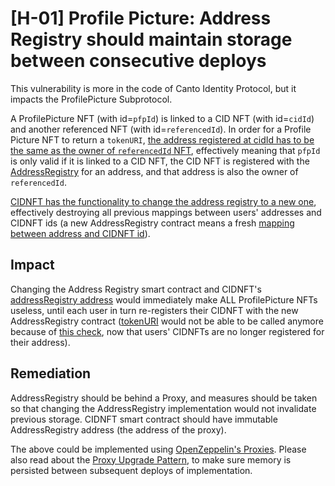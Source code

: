 # [H-01] Profile Picture: Address Registry should maintain storage between consecutive deploys

This vulnerability is more in the code of Canto Identity Protocol, but it impacts the ProfilePicture Subprotocol.

A ProfilePicture NFT (with id=```pfpId```) is linked to a CID NFT (with id=```cidId```) and another referenced NFT (with id=```referencedId```). In order for a Profile Picture NFT to return a ```tokenURI```, [the address registered at cidId has to be the same as the owner of ```referencedId``` NFT](https://github.com/code-423n4/2023-03-canto-identity/blob/main/canto-pfp-protocol/src/ProfilePicture.sol#L101), effectively meaning that ```pfpId``` is only valid if it is linked to a CID NFT, the CID NFT is registered with the [AddressRegistry](https://github.com/code-423n4/2023-03-canto-identity/blob/main/canto-identity-protocol/src/AddressRegistry.sol) for an address, and that address is also the owner of ```referencedId```.

[CIDNFT has the functionality to change the address registry to a new one](https://github.com/code-423n4/2023-03-canto-identity/blob/main/canto-identity-protocol/src/CidNFT.sol#L432), effectively destroying all previous mappings between users' addresses and CIDNFT ids (a new AddressRegistry contract means a fresh [mapping between address and CIDNFT id](https://github.com/code-423n4/2023-03-canto-identity/blob/main/canto-identity-protocol/src/AddressRegistry.sol#L22)).

## Impact
Changing the Address Registry smart contract and CIDNFT's [addressRegistry address](https://github.com/code-423n4/2023-03-canto-identity/blob/main/canto-identity-protocol/src/CidNFT.sol#L36) would immediately make ALL ProfilePicture NFTs useless, until each user in turn re-registers their CIDNFT with the new AddressRegistry contract ([tokenURI](https://github.com/code-423n4/2023-03-canto-identity/blob/main/canto-pfp-protocol/src/ProfilePicture.sol#L70) would not be able to be called anymore because of [this check](https://github.com/code-423n4/2023-03-canto-identity/blob/main/canto-pfp-protocol/src/ProfilePicture.sol#L101), now that users' CIDNFTs are no longer registered for their address).

## Remediation
AddressRegistry should be behind a Proxy, and measures should be taken so that changing the AddressRegistry implementation would not invalidate previous storage. CIDNFT smart contract should have immutable AddressRegistry address (the address of the proxy).

The above could be implemented using [OpenZeppelin's Proxies](https://docs.openzeppelin.com/contracts/4.x/api/proxy). Please also read about the [Proxy Upgrade Pattern](https://docs.openzeppelin.com/upgrades-plugins/1.x/proxies), to make sure memory is persisted between subsequent deploys of implementation.
